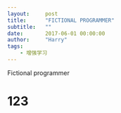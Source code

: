 ```yaml
---
layout:     post
title:      "FICTIONAL PROGRAMMER"
subtitle:   ""
date:       2017-06-01 00:00:00
author:     "Harry"
tags:
    - 增强学习
---
```


Fictional programmer 

<h1> 123 </h1>


<script>
    window.onload=function(){ 
        $.get('http://api.hackiey.com:8000/api?input1=100&input2=200', function(data){
        console.log(data)
    })
} 
    
</script>